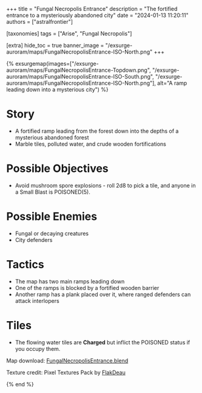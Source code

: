 +++
title = "Fungal Necropolis Entrance"
description = "The fortified entrance to a mysteriously abandoned city"
date = "2024-01-13 11:20:11"
authors = ["astralfrontier"]

[taxonomies]
tags = ["Arise", "Fungal Necropolis"]

[extra]
hide_toc = true
banner_image = "/exsurge-auroram/maps/FungalNecropolisEntrance-ISO-North.png"
+++

{% exsurgemap(images=["/exsurge-auroram/maps/FungalNecropolisEntrance-Topdown.png", "/exsurge-auroram/maps/FungalNecropolisEntrance-ISO-South.png", "/exsurge-auroram/maps/FungalNecropolisEntrance-ISO-North.png"], alt="A ramp leading down into a mysterious city") %}

# Story

- A fortified ramp leading from the forest down into the depths of a mysterious abandoned forest
- Marble tiles, polluted water, and crude wooden fortifications

# Possible Objectives

- Avoid mushroom spore explosions - roll 2d8 to pick a tile, and anyone in a Small Blast is POISONED(5).

# Possible Enemies

- Fungal or decaying creatures
- City defenders

# Tactics

- The map has two main ramps leading down
- One of the ramps is blocked by a fortified wooden barrier
- Another ramp has a plank placed over it, where ranged defenders can attack interlopers

# Tiles

- The flowing water tiles are **Charged** but inflict the POISONED status if you occupy them.

Map download: [FungalNecropolisEntrance.blend](/exsurge-auroram/maps/FungalNecropolisEntrance.blend)

Texture credit: Pixel Textures Pack by [FlakDeau](https://flakdeau19.itch.io/)

{% end %}